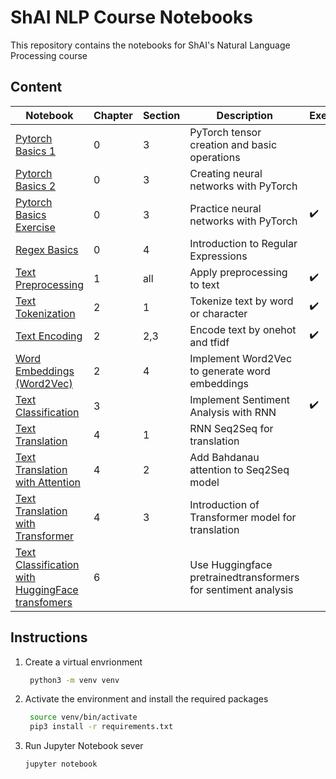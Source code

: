 # ShAI NLP Course Notebooks

This repository contains the notebooks for ShAI's Natural Language Processing course

## Content
| Notebook                                                                                  | Chapter | Section | Description                                                   | Exercise |
| ----------------------------------------------------------------------------------------- | ------- | ------- | ------------------------------------------------------------- | -------- |
| [Pytorch Basics 1](PyTorch-Basics-1.ipynb)                                                | 0       | 3       | PyTorch tensor creation and basic operations                  |          |
| [Pytorch Basics 2](PyTorch-Basics-2.ipynb)                                                | 0       | 3       | Creating neural networks with PyTorch                         |          |
| [Pytorch Basics Exercise](PyTorch-Basics-Exercise.ipynb)                                  | 0       | 3       | Practice neural networks with PyTorch                         | ✔️        |
| [Regex Basics](Regular-Expressions-Basics.ipynb)                                          | 0       | 4       | Introduction to Regular Expressions                           |          |
| [Text Preprocessing](Text-Preprocessing.ipynb)                                            | 1       | all     | Apply preprocessing to text                                   | ✔️        |
| [Text Tokenization](Text-Vectorization-Tokenization.ipynb)                                | 2       | 1       | Tokenize text by word or character                            | ✔️        |
| [Text Encoding](Text-Vectorization-Encoding.ipynb)                                        | 2       | 2,3     | Encode text by onehot and tfidf                               | ✔️        |
| [Word Embeddings (Word2Vec)](Text-Vectorization-Word2Vec.ipynb)                           | 2       | 4       | Implement Word2Vec to generate word embeddings                |          |
| [Text Classification](Text-Classification-RNN.ipynb)                                      | 3       |         | Implement Sentiment Analysis with RNN                         | ✔️        |
| [Text Translation](Text-Translation.ipynb)                                                | 4       | 1       | RNN Seq2Seq for translation                                   |          |
| [Text Translation with Attention](Text-Translation-Attention.ipynb)                       | 4       | 2       | Add Bahdanau attention  to Seq2Seq model                      |          |
| [Text Translation with Transformer](Text-Translation-Transformer.ipynb)                   | 4       | 3       | Introduction of Transformer model for translation             |          |
| [Text Classification with HuggingFace transfomers](Text-Classification-HuggingFace.ipynb) | 6       |         | Use Huggingface pretrainedtransformers for sentiment analysis |          |



## Instructions

1. Create a virtual envrionment

   ```bash
	python3 -m venv venv
   ```

2. Activate the environment and install the required packages
   ```bash
	source venv/bin/activate
	pip3 install -r requirements.txt
   ```

3. Run Jupyter Notebook sever
	```bash
	jupyter notebook
	```
